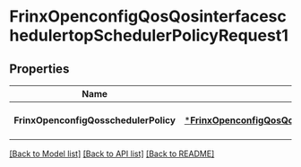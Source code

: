 # FrinxOpenconfigQosQosinterfaceschedulertopSchedulerPolicyRequest1

## Properties
Name | Type | Description | Notes
------------ | ------------- | ------------- | -------------
**FrinxOpenconfigQosschedulerPolicy** | [***FrinxOpenconfigQosQosinterfaceschedulertopSchedulerPolicy**](frinx.openconfig.qos.qosinterfaceschedulertop.SchedulerPolicy.md) |  | [optional] [default to null]

[[Back to Model list]](../README.md#documentation-for-models) [[Back to API list]](../README.md#documentation-for-api-endpoints) [[Back to README]](../README.md)



